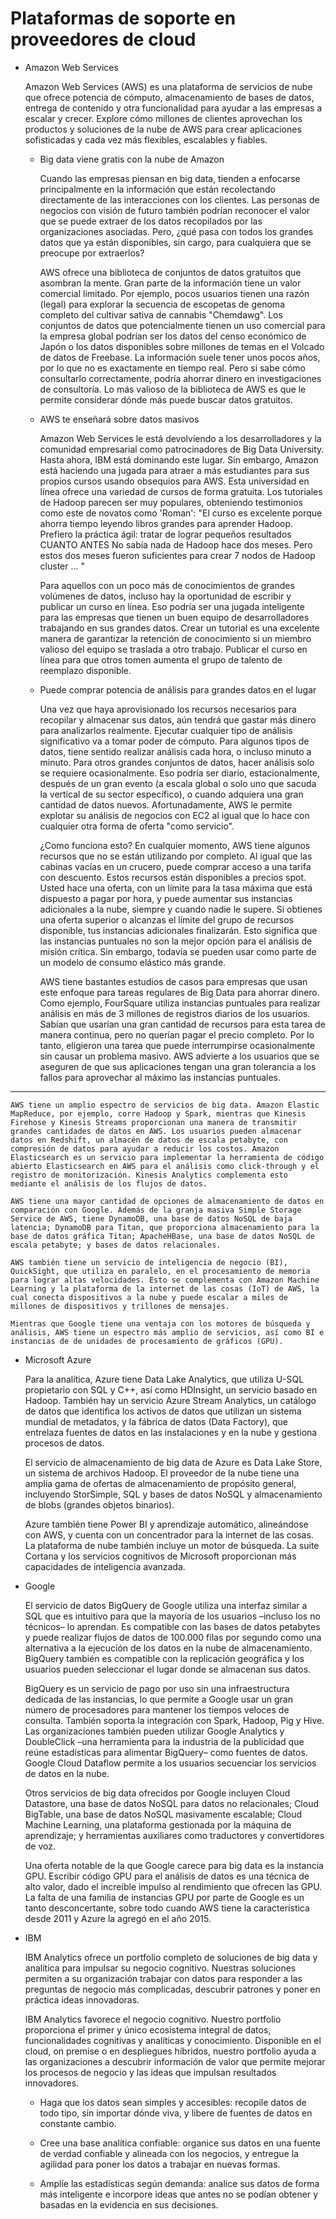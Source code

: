 # Plataformas de soporte en proveedores de cloud

* Amazon Web Services

    Amazon Web Services (AWS) es una plataforma de servicios de nube que ofrece potencia de cómputo, almacenamiento de bases de datos, entrega de contenido y otra funcionalidad para ayudar a las empresas a escalar y crecer. Explore cómo millones de clientes aprovechan los productos y soluciones de la nube de AWS para crear aplicaciones sofisticadas y cada vez más flexibles, escalables y fiables.

    * Big data viene gratis con la nube de Amazon

        Cuando las empresas piensan en big data, tienden a enfocarse principalmente en la información que están recolectando directamente de las interacciones con los clientes. Las personas de negocios con visión de futuro también podrían reconocer el valor que se puede extraer de los datos recopilados por las organizaciones asociadas. Pero, ¿qué pasa con todos los grandes datos que ya están disponibles, sin cargo, para cualquiera que se preocupe por extraerlos?

        AWS ofrece una biblioteca de conjuntos de datos gratuitos que asombran la mente. Gran parte de la información tiene un valor comercial limitado. Por ejemplo, pocos usuarios tienen una razón (legal) para explorar la secuencia de escopetas de genoma completo del cultivar sativa de cannabis "Chemdawg". Los conjuntos de datos que potencialmente tienen un uso comercial para la empresa global podrían ser los datos del censo económico de Japón o los datos disponibles sobre millones de temas en el Volcado de datos de Freebase. La información suele tener unos pocos años, por lo que no es exactamente en tiempo real. Pero si sabe cómo consultarlo correctamente, podría ahorrar dinero en investigaciones de consultoría. Lo más valioso de la biblioteca de AWS es que le permite considerar dónde más puede buscar datos gratuitos.

    * AWS te enseñará sobre datos masivos

        Amazon Web Services le está devolviendo a los desarrolladores y la comunidad empresarial como patrocinadores de Big Data University. Hasta ahora, IBM está dominando este lugar. Sin embargo, Amazon está haciendo una jugada para atraer a más estudiantes para sus propios cursos usando obsequios para AWS. Esta universidad en línea ofrece una variedad de cursos de forma gratuita. Los tutoriales de Hadoop parecen ser muy populares, obteniendo testimonios como este de novatos como 'Roman': "El curso es excelente porque ahorra tiempo leyendo libros grandes para aprender Hadoop. Prefiero la práctica ágil: tratar de lograr pequeños resultados CUANTO ANTES No sabía nada de Hadoop hace dos meses. Pero estos dos meses fueron suficientes para crear 7 nodos de Hadoop cluster ... "

        Para aquellos con un poco más de conocimientos de grandes volúmenes de datos, incluso hay la oportunidad de escribir y publicar un curso en línea. Eso podría ser una jugada inteligente para las empresas que tienen un buen equipo de desarrolladores trabajando en sus grandes datos. Crear un tutorial es una excelente manera de garantizar la retención de conocimiento si un miembro valioso del equipo se traslada a otro trabajo. Publicar el curso en línea para que otros tomen aumenta el grupo de talento de reemplazo disponible.

    * Puede comprar potencia de análisis para grandes datos en el lugar

        Una vez que haya aprovisionado los recursos necesarios para recopilar y almacenar sus datos, aún tendrá que gastar más dinero para analizarlos realmente. Ejecutar cualquier tipo de análisis significativo va a tomar poder de cómputo. Para algunos tipos de datos, tiene sentido realizar análisis cada hora, o incluso minuto a minuto. Para otros grandes conjuntos de datos, hacer análisis solo se requiere ocasionalmente. Eso podría ser diario, estacionalmente, después de un gran evento (a escala global o solo uno que sacuda la vertical de su sector específico), o cuando adquiera una gran cantidad de datos nuevos. Afortunadamente, AWS le permite explotar su análisis de negocios con EC2 al igual que lo hace con cualquier otra forma de oferta "como servicio".

        ¿Como funciona esto? En cualquier momento, AWS tiene algunos recursos que no se están utilizando por completo. Al igual que las cabinas vacías en un crucero, puede comprar acceso a una tarifa con descuento. Estos recursos están disponibles a precios spot. Usted hace una oferta, con un límite para la tasa máxima que está dispuesto a pagar por hora, y puede aumentar sus instancias adicionales a la nube, siempre y cuando nadie le supere. Si obtienes una oferta superior o alcanzas el límite del grupo de recursos disponible, tus instancias adicionales finalizarán. Esto significa que las instancias puntuales no son la mejor opción para el análisis de misión crítica. Sin embargo, todavía se pueden usar como parte de un modelo de consumo elástico más grande.

        AWS tiene bastantes estudios de casos para empresas que usan este enfoque para tareas regulares de Big Data para ahorrar dinero. Como ejemplo, FourSquare utiliza instancias puntuales para realizar análisis en más de 3 millones de registros diarios de los usuarios. Sabían que usarían una gran cantidad de recursos para esta tarea de manera continua, pero no querían pagar el precio completo. Por lo tanto, eligieron una tarea que puede interrumpirse ocasionalmente sin causar un problema masivo. AWS advierte a los usuarios que se aseguren de que sus aplicaciones tengan una gran tolerancia a los fallos para aprovechar al máximo las instancias puntuales.

---

    AWS tiene un amplio espectro de servicios de big data. Amazon Elastic MapReduce, por ejemplo, corre Hadoop y Spark, mientras que Kinesis Firehose y Kinesis Streams proporcionan una manera de transmitir grandes cantidades de datos en AWS. Los usuarios pueden almacenar datos en Redshift, un almacén de datos de escala petabyte, con compresión de datos para ayudar a reducir los costos. Amazon Elasticsearch es un servicio para implementar la herramienta de código abierto Elasticsearch en AWS para el análisis como click-through y el registro de monitorización. Kinesis Analytics complementa esto mediante el análisis de los flujos de datos.

    AWS tiene una mayor cantidad de opciones de almacenamiento de datos en comparación con Google. Además de la granja masiva Simple Storage Service de AWS, tiene DynamoDB, una base de datos NoSQL de baja latencia; DynamoDB para Titan, que proporciona almacenamiento para la base de datos gráfica Titan; ApacheHBase, una base de datos NoSQL de escala petabyte; y bases de datos relacionales.

    AWS también tiene un servicio de inteligencia de negocio (BI), QuickSight, que utiliza en paralelo, en el procesamiento de memoria para lograr altas velocidades. Esto se complementa con Amazon Machine Learning y la plataforma de la internet de las cosas (IoT) de AWS, la cual conecta dispositivos a la nube y puede escalar a miles de millones de dispositivos y trillones de mensajes.

    Mientras que Google tiene una ventaja con los motores de búsqueda y análisis, AWS tiene un espectro más amplio de servicios, así como BI e instancias de de unidades de procesamiento de gráficos (GPU).


* Microsoft Azure

    Para la analítica, Azure tiene Data Lake Analytics, que utiliza U-SQL propietario con SQL y C++, así como HDInsight, un servicio basado en Hadoop. También hay un servicio Azure Stream Analytics, un catálogo de datos que identifica los activos de datos que utilizan un sistema mundial de metadatos, y la fábrica de datos (Data Factory), que entrelaza fuentes de datos en las instalaciones y en la nube y gestiona procesos de datos.

    El servicio de almacenamiento de big data de Azure es Data Lake Store, un sistema de archivos Hadoop. El proveedor de la nube tiene una amplia gama de ofertas de almacenamiento de propósito general, incluyendo StorSimple, SQL y bases de datos NoSQL y almacenamiento de blobs (grandes objetos binarios).

    Azure también tiene Power BI y aprendizaje automático, alineándose con AWS, y cuenta con un concentrador para la internet de las cosas. La plataforma de nube también incluye un motor de búsqueda. La suite Cortana y los servicios cognitivos de Microsoft proporcionan más capacidades de inteligencia avanzada.

* Google

    El servicio de datos BigQuery de Google utiliza una interfaz similar a SQL que es intuitivo para que la mayoría de los usuarios –incluso los no técnicos– lo aprendan. Es compatible con las bases de datos petabytes y puede realizar flujos de datos de 100.000 filas por segundo como una alternativa a la ejecución de los datos en la nube de almacenamiento. BigQuery también es compatible con la replicación geográfica y los usuarios pueden seleccionar el lugar donde se almacenan sus datos.

    BigQuery es un servicio de pago por uso sin una infraestructura dedicada de las instancias, lo que permite a Google usar un gran número de procesadores para mantener los tiempos veloces de consulta. También soporta la integración con Spark, Hadoop, Pig y Hive. Las organizaciones también pueden utilizar Google Analytics y DoubleClick –una herramienta para la industria de la publicidad que reúne estadísticas para alimentar BigQuery– como fuentes de datos. Google Cloud Dataflow permite a los usuarios secuenciar los servicios de datos en la nube.

    Otros servicios de big data ofrecidos por Google incluyen Cloud Datastore, una base de datos NoSQL para datos no relacionales; Cloud BigTable, una base de datos NoSQL masivamente escalable; Cloud Machine Learning, una plataforma gestionada por la máquina de aprendizaje; y herramientas auxiliares como traductores y convertidores de voz.

    Una oferta notable de la que Google carece para big data es la instancia GPU. Escribir código GPU para el análisis de datos es una técnica de alto valor, dado el increíble impulso al rendimiento que ofrecen las GPU. La falta de una familia de instancias GPU por parte de Google es un tanto desconcertante, sobre todo cuando AWS tiene la característica desde 2011 y Azure la agregó en el año 2015.

* IBM

    IBM Analytics ofrece un portfolio completo de soluciones de big data y analítica para impulsar su negocio cognitivo. Nuestras soluciones permiten a su organización trabajar con datos para responder a las preguntas de negocio más complicadas, descubrir patrones y poner en práctica ideas innovadoras.

    IBM Analytics favorece el negocio cognitivo. Nuestro portfolio proporciona el primer y único ecosistema integral de datos, funcionalidades cognitivas y analíticas y conocimiento. Disponible en el cloud, on premise o en despliegues híbridos, nuestro portfolio ayuda a las organizaciones a descubrir información de valor que permite mejorar los procesos de negocio y las ideas que impulsan resultados innovadores. 

    * Haga que los datos sean simples y accesibles: recopile datos de todo tipo, sin importar dónde viva, y libere de fuentes de datos en constante cambio.


    * Cree una base analítica confiable: organice sus datos en una fuente de verdad confiable y alineada con los negocios, y entregue la agilidad para poner los datos a trabajar en nuevas formas.


    * Amplíe las estadísticas según demanda: analice sus datos de forma más inteligente e incorpore ideas que antes no se podían obtener y basadas en la evidencia en sus decisiones.